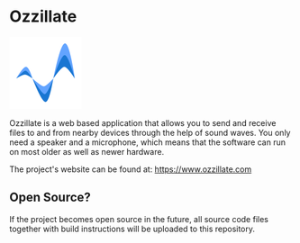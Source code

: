 # Ozzillate

<p align="left">
  <a href="https://www.ozzillate.com/">
    <img src="ozzillateLogo.png" width="128" alt="Ozzillate Logo">
  </a>
</p>

Ozzillate is a web based application that allows you to send and receive files to and from nearby devices through the help of sound waves. You only need a speaker and a microphone, which means that the software can run on most older as well as newer hardware.

The project's website can be found at: https://www.ozzillate.com

## Open Source?

If the project becomes open source in the future, all source code files together with build instructions will be uploaded to this repository.
